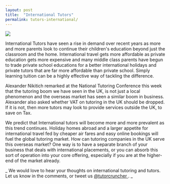 ```yaml
---
layout: post
title:  "International Tutors"
permalink: tutors-international/
---
```

<div class="img-holder full-width">
   <img src="{{ site.static}}/img/blogs/Tutors-International.jpg" alt-text="international tutors"/>
</div>

International Tutors have seen a rise in demand over recent years as more and
more parents look to continue their children's education beyond just the
classroom and the home. International travel gets more affordable as private
education gets more expensive and many middle class parents have begun to
trade private school educations for a better international holidays and
private tutors that are far more affordable than private school. Simply
learning tuition can be a highly effective way of tackling the difference.

Alexander Nikitich remarked at the National Tutoring Conference this week that
the tutoring boom we have seen in the UK, is not just a local phenomenon and
the overseas market has seen a similar boom in business. Alexander also asked
whether VAT on tutoring in the UK should be dropped. If it is not, then more
tutors may look to provide services outside the UK, to save on Tax.

We predict that International tutors will become more and more prevalent as
this trend continues. Holiday homes abroad and a larger appetite for
international travel fed by cheaper air fares and easy online bookings will
fuel the global tutoring market. How can tutoring companies in the UK serve
this overseas market? One way is to have a separate branch of your business
that deals with international placements, or you can absorb this sort of
operation into your core offering, especially if you are at the higher-end of
the market already.

_ We would love to hear your thoughts on international tutoring and tutors.
Let us know in the comments, or tweet us [ @tutorcruncher
](https://twitter.com/tutorcruncher) . _
